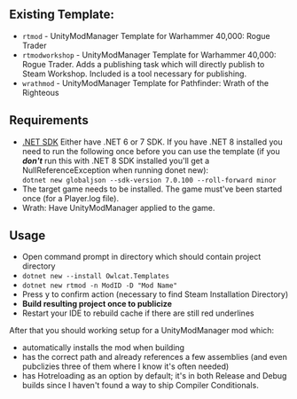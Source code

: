 ## Existing Template:

- `rtmod`  - UnityModManager Template for Warhammer 40,000: Rogue Trader
- `rtmodworkshop`  - UnityModManager Template for Warhammer 40,000: Rogue Trader. Adds a publishing task which will directly publish to Steam Workshop. Included is a tool necessary for publishing.
- `wrathmod`  - UnityModManager Template for Pathfinder: Wrath of the Righteous

## Requirements

- [.NET SDK](https://dotnet.microsoft.com/en-us/download) Either have .NET 6 or 7 SDK. If you have .NET 8 installed you need to run the following once before you can use the template (if you ***don't*** run this with .NET 8 SDK installed you'll get a NullReferenceException when running donet new):  
`dotnet new globaljson --sdk-version 7.0.100 --roll-forward minor` 
- The target game needs to be installed. The game must've been started once (for a Player.log file).
- Wrath: Have UnityModManager applied to the game.

## Usage

- Open command prompt in directory which should contain project directory
- `dotnet new --install Owlcat.Templates`
- `dotnet new rtmod -n ModID -D "Mod Name"`
- Press y to confirm action (necessary to find Steam Installation Directory)
- **Build resulting project once to publicize**
- Restart your IDE to rebuild cache if there are still red underlines

After that you should working setup for a UnityModManager mod which:

- automatically installs the mod when building
- has the correct path and already references a few assemblies (and even pubclizies three of them where I know it's often needed)
- has Hotreloading as an option by default; it's in both Release and Debug builds since I haven't found a way to ship Compiler Conditionals.
